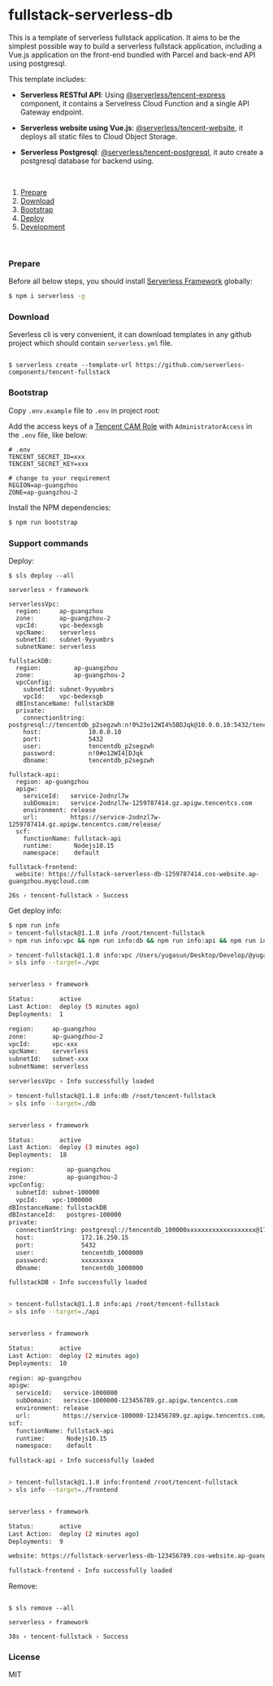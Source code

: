# fullstack-serverless-db

This is a template of serverless fullstack application. It aims to be the
simplest possible way to build a serverless fullstack application, including a
Vue.js application on the front-end bundled with Parcel and back-end API using
postgresql.

This template includes:

- **Serverless RESTful API**: Using
  [@serverless/tencent-express](https://github.com/serverless-components/tencent-express/tree/v2)
  component, it contains a Servelress Cloud Function and a single API Gateway
  endpoint.

- **Serverless website using Vue.js**:
  [@serverless/tencent-website](https://github.com/serverless-components/tencent-website/tree/v2),
  it deploys all static files to Cloud Object Storage.

- **Serverless Postgresql**:
  [@serverless/tencent-postgresql](https://github.com/serverless-components/tencent-postgresql/tree/v2),
  it auto create a postgresql database for backend using.

&nbsp;

1. [Prepare](#Prepare)
2. [Download](#Download)
3. [Bootstrap](#Bootstrap)
4. [Deploy](#Deploy)
5. [Development](#Development)

&nbsp;

### Prepare

Before all below steps, you should install
[Serverless Framework](https://www.github.com/serverless/serverless) globally:

```bash
$ npm i serverless -g
```

### Download

Severless cli is very convenient, it can download templates in any github
project which should contain `serverless.yml` file.

```console

$ serverless create --template-url https://github.com/serverless-components/tencent-fullstack
```

### Bootstrap

Copy `.env.example` file to `.env` in project root:

Add the access keys of a
[Tencent CAM Role](https://console.cloud.tencent.com/cam/capi) with
`AdministratorAccess` in the `.env` file, like below:

```dotenv
# .env
TENCENT_SECRET_ID=xxx  
TENCENT_SECRET_KEY=xxx 

# change to your requirement
REGION=ap-guangzhou 
ZONE=ap-guangzhou-2 
```

Install the NPM dependencies:

```bash
$ npm run bootstrap
```

### Support commands

Deploy:

```console
$ sls deploy --all

serverless ⚡ framework

serverlessVpc: 
  region:     ap-guangzhou
  zone:       ap-guangzhou-2
  vpcId:      vpc-bedexsgb
  vpcName:    serverless
  subnetId:   subnet-9yyumbrs
  subnetName: serverless

fullstackDB: 
  region:         ap-guangzhou
  zone:           ap-guangzhou-2
  vpcConfig: 
    subnetId: subnet-9yyumbrs
    vpcId:    vpc-bedexsgb
  dBInstanceName: fullstackDB
  private: 
    connectionString: postgresql://tencentdb_p2segzwh:n!0%23o12WI4%5BDJqk@10.0.0.10:5432/tencentdb_p2segzwh
    host:             10.0.0.10
    port:             5432
    user:             tencentdb_p2segzwh
    password:         n!0#o12WI4[DJqk
    dbname:           tencentdb_p2segzwh

fullstack-api: 
  region: ap-guangzhou
  apigw: 
    serviceId:   service-2odnzl7w
    subDomain:   service-2odnzl7w-1259787414.gz.apigw.tencentcs.com
    environment: release
    url:         https://service-2odnzl7w-1259787414.gz.apigw.tencentcs.com/release/
  scf: 
    functionName: fullstack-api
    runtime:      Nodejs10.15
    namespace:    default

fullstack-frontend: 
  website: https://fullstack-serverless-db-1259787414.cos-website.ap-guangzhou.myqcloud.com

26s › tencent-fullstack › Success
```

Get deploy info:

```bash
$ npm run info
> tencent-fullstack@1.1.0 info /root/tencent-fullstack
> npm run info:vpc && npm run info:db && npm run info:api && npm run info:frontend

> tencent-fullstack@1.1.0 info:vpc /Users/yugasun/Desktop/Develop/@yugasun/tencent-fullstack
> sls info --target=./vpc


serverless ⚡ framework

Status:       active
Last Action:  deploy (5 minutes ago)
Deployments:  1

region:     ap-guangzhou
zone:       ap-guangzhou-2
vpcId:      vpc-xxx
vpcName:    serverless
subnetId:   subnet-xxx
subnetName: serverless

serverlessVpc › Info successfully loaded

> tencent-fullstack@1.1.0 info:db /root/tencent-fullstack
> sls info --target=./db


serverless ⚡ framework

Status:       active
Last Action:  deploy (3 minutes ago)
Deployments:  18

region:         ap-guangzhou
zone:           ap-guangzhou-2
vpcConfig:
  subnetId: subnet-100000
  vpcId:    vpc-1000000
dBInstanceName: fullstackDB
dBInstanceId:   postgres-100000
private:
  connectionString: postgresql://tencentdb_100000xxxxxxxxxxxxxxxxxxx@172.16.250.15:5432/tencentdb_100000
  host:             172.16.250.15
  port:             5432
  user:             tencentdb_1000000
  password:         xxxxxxxxx
  dbname:           tencentdb_1000000

fullstackDB › Info successfully loaded


> tencent-fullstack@1.1.0 info:api /root/tencent-fullstack
> sls info --target=./api


serverless ⚡ framework

Status:       active
Last Action:  deploy (2 minutes ago)
Deployments:  10

region: ap-guangzhou
apigw:
  serviceId:   service-1000000
  subDomain:   service-1000000-123456789.gz.apigw.tencentcs.com
  environment: release
  url:         https://service-100000-123456789.gz.apigw.tencentcs.com/release/
scf:
  functionName: fullstack-api
  runtime:      Nodejs10.15
  namespace:    default

fullstack-api › Info successfully loaded


> tencent-fullstack@1.1.0 info:frontend /root/tencent-fullstack
> sls info --target=./frontend


serverless ⚡ framework

Status:       active
Last Action:  deploy (2 minutes ago)
Deployments:  9

website: https://fullstack-serverless-db-123456789.cos-website.ap-guangzhou.myqcloud.com

fullstack-frontend › Info successfully loaded
```

Remove:

```console

$ sls remove --all

serverless ⚡ framework

38s › tencent-fullstack › Success
```

### License

MIT

```

```
